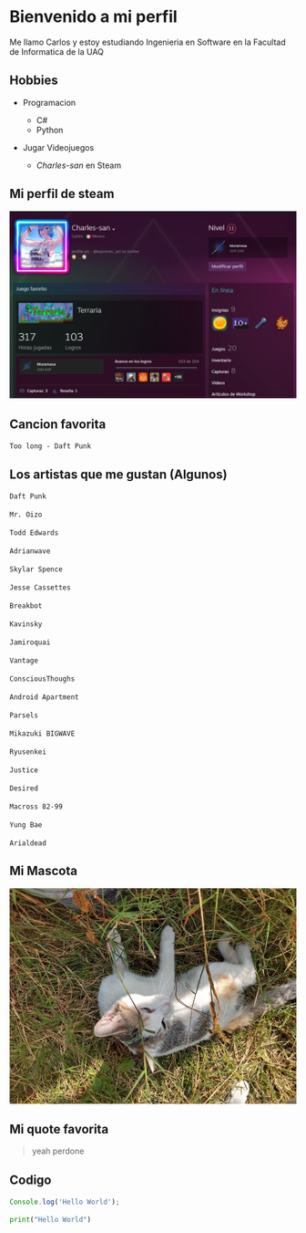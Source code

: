 # Bienvenido a mi perfil

Me llamo Carlos y estoy estudiando Ingenieria en Software en la Facultad de Informatica de la UAQ

## Hobbies
- Programacion 
    - C#
    - Python

- Jugar Videojuegos
    - *Charles-san* en Steam

## Mi perfil de steam
![Mi perfil](imagenes\perfil_steam.png)

## Cancion favorita 

    Too long - Daft Punk 

## Los artistas que me gustan (Algunos)

    Daft Punk

    Mr. Oizo

    Todd Edwards

    Adrianwave

    Skylar Spence 

    Jesse Cassettes

    Breakbot

    Kavinsky

    Jamiroquai

    Vantage

    ConsciousThoughs

    Android Apartment

    Parsels 

    Mikazuki BIGWAVE 

    Ryusenkei

    Justice

    Desired 

    Macross 82-99

    Yung Bae 

    Arialdead

## Mi Mascota
![Foto de mi gata](imagenes\lapuerca.jpg)

## Mi quote favorita 

> yeah perdone 

## Codigo 

```javascript
Console.log('Hello World');
```

```python
print("Hello World")
```


